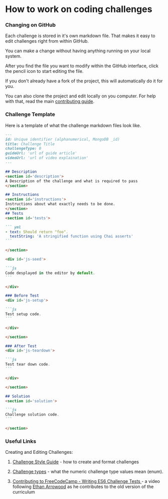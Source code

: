 # How to work on coding challenges

### Changing on GitHub

Each challenge is stored in it's own markdown file. That makes it easy to edit challenges right from within GitHub.

You can make a change without having anything running on your local system.

After you find the file you want to modify within the GitHub interface, click the pencil icon to start editing the file.

If you don't already have a fork of the project, this will automatically do it for you. 

You can also clone the project and edit locally on you computer. For help with that, read the main [contributing guide](/CONTRIBUTING.md).

### Challenge Template

Here is a template of what the challenge markdown files look like.

````md
---
id: Unique identifier (alphanumerical, MongoDB _id)
title: Challenge Title
challengeType: 0
guideUrl: 'url of guide article'
videoUrl: 'url of video explaination'
---

## Description
<section id='description'>
A Description of the challenge and what is required to pass
</section>

## Instructions
<section id='instructions'>
Instructions about what exactly needs to be done.
</section>
## Tests
<section id='tests'>

``` yml
- text: Should return "foo".
  testString: 'A stringified function using Chai asserts'
```

</section>

<div id='js-seed'>

```js
Code desplayed in the editor by default.
```

</div>

### Before Test
<div id='js-setup'>

```js
Test setup code.
```

</div>

</section>

### After Test
<div id='js-teardown'>

```js
Test tear down code.
```

</div>

</section>

## Solution
<section id='solution'>

```js
Challenge solution code.
```

</section>
````

### Useful Links

Creating and Editing Challenges:

1. [Challenge Style Guide](style-guide-for-curriculum-challenges.md) - how to create and format challenges

2. [Challenge types](https://github.com/freeCodeCamp/learn/blob/a5cb25704168aa37f59a582f0bb5a19b7bd89b46/utils/challengeTypes.js) - what the numeric challenge type values mean (enum).

3. [Contributing to FreeCodeCamp - Writing ES6 Challenge Tests ](https://www.youtube.com/watch?v=iOdD84OSfAE#t=2h49m55s) - a video following [Ethan Arrowood](https://twitter.com/ArrowoodTech) as he contributes to the old version of the curriculum
